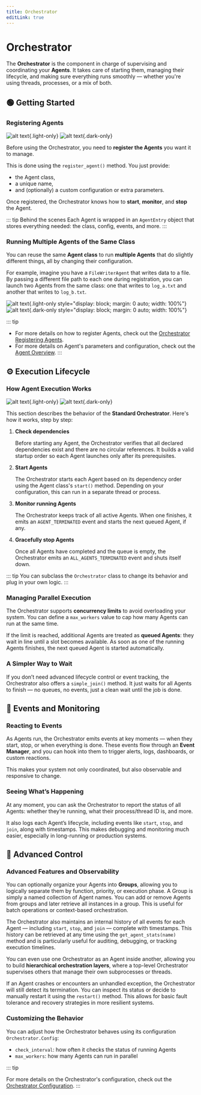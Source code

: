 ```yaml
---
title: Orchestrator
editLink: true
---
```


# Orchestrator

The **Orchestrator** is the component in charge of supervising and coordinating your **Agents**. It takes care of starting them, managing their lifecycle, and making sure everything runs smoothly — whether you're using threads, processes, or a mix of both.


## 🟢 Getting Started

### Registering Agents

![alt text](./reg_l.svg){.light-only}
![alt text](./reg_d.svg){.dark-only}

Before using the Orchestrator, you need to **register the Agents** you want it to manage.

This is done using the `register_agent()` method. You just provide:

- the Agent class,
- a unique name,
- and (optionally) a custom configuration or extra parameters.

Once registered, the Orchestrator knows how to **start**, **monitor**, and **stop** the Agent.

::: tip Behind the scenes
Each Agent is wrapped in an `AgentEntry` object that stores everything needed: the class, config, events, and more.
:::

### Running Multiple Agents of the Same Class

You can reuse the same **Agent class** to run **multiple Agents** that do slightly different things, all by changing their configuration.

For example, imagine you have a `FileWriterAgent` that writes data to a file. By passing a different file path to each one during registration, you can launch two Agents from the same class: one that writes to `log_a.txt` and another that writes to `log_b.txt`.

![alt text](./multi_l.svg){.light-only style="display: block; margin: 0 auto; width: 100%"}
![alt text](./multi_d.svg){.dark-only style="display: block; margin: 0 auto; width: 100%"}

::: tip
- For more details on how to register Agents, check out the [Orchestrator Registering Agents](../../orchestrator/index.md#registering-agents).
- For more details on Agent's parameters and configuration, check out the [Agent Overview](../../agents/index.md#overview).
:::

## ⚙️ Execution Lifecycle

### How Agent Execution Works

![alt text](./execution_l.svg){.light-only}
![alt text](./execution_d.svg){.dark-only}

This section describes the behavior of the **Standard Orchestrator**. Here's how it works, step by step:

1. **Check dependencies**  

   Before starting any Agent, the Orchestrator verifies that all declared dependencies exist and there are no circular references. It builds a valid startup order so each Agent launches only after its prerequisites.

2. **Start Agents**

    The Orchestrator starts each Agent based on its dependency order using the Agent class's `start()` method. Depending on your configuration, this can run in a separate thread or process.

3. **Monitor running Agents**  

   The Orchestrator keeps track of all active Agents. When one finishes, it emits an `AGENT_TERMINATED` event and starts the next queued Agent, if any.

4. **Gracefully stop Agents**  

   Once all Agents have completed and the queue is empty, the Orchestrator emits an `ALL_AGENTS_TERMINATED` event and shuts itself down.

::: tip
You can subclass the `Orchestrator` class to change its behavior and plug in your own logic.
:::

### Managing Parallel Execution

The Orchestrator supports **concurrency limits** to avoid overloading your system. You can define a `max_workers` value to cap how many Agents can run at the same time.

If the limit is reached, additional Agents are treated as **queued Agents**: they wait in line until a slot becomes available. As soon as one of the running Agents finishes, the next queued Agent is started automatically.

### A Simpler Way to Wait

If you don’t need advanced lifecycle control or event tracking, the Orchestrator also offers a `simple_join()` method. It just waits for all Agents to finish — no queues, no events, just a clean wait until the job is done.


## 🔔 Events and Monitoring

### Reacting to Events

As Agents run, the Orchestrator emits events at key moments — when they start, stop, or when everything is done. These events flow through an **Event Manager**, and you can hook into them to trigger alerts, logs, dashboards, or custom reactions.

This makes your system not only coordinated, but also observable and responsive to change.

### Seeing What’s Happening

At any moment, you can ask the Orchestrator to report the status of all Agents: whether they’re running, what their process/thread ID is, and more.

It also logs each Agent’s lifecycle, including events like `start`, `stop`, and `join`, along with timestamps. This makes debugging and monitoring much easier, especially in long-running or production systems.

## 🧠 Advanced Control

### Advanced Features and Observability

You can optionally organize your Agents into **Groups**, allowing you to logically separate them by function, priority, or execution phase. A Group is simply a named collection of Agent names. You can add or remove Agents from groups and later retrieve all instances in a group. This is useful for batch operations or context-based orchestration.

The Orchestrator also maintains an internal history of all events for each Agent — including `start`, `stop`, and `join` — complete with timestamps. This history can be retrieved at any time using the `get_agent_stats(name)` method and is particularly useful for auditing, debugging, or tracking execution timelines.

You can even use one Orchestrator as an Agent inside another, allowing you to build **hierarchical orchestration layers**, where a top-level Orchestrator supervises others that manage their own subprocesses or threads.

If an Agent crashes or encounters an unhandled exception, the Orchestrator will still detect its termination. You can inspect its status or decide to manually restart it using the `restart()` method. This allows for basic fault tolerance and recovery strategies in more resilient systems.

### Customizing the Behavior

You can adjust how the Orchestrator behaves using its configuration `Orchestrator.Config`:

- `check_interval`: how often it checks the status of running Agents
- `max_workers`: how many Agents can run in parallel

::: tip

For more details on the Orchestrator's configuration, check out the [Orchestrator Configuration](../../orchestrator/index.md#configuration).
:::